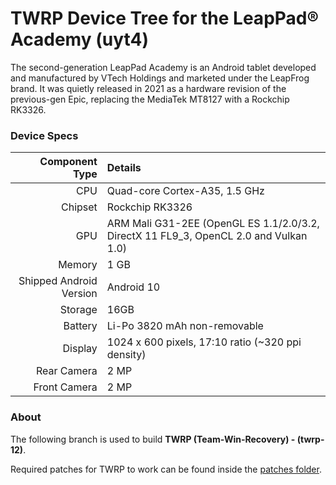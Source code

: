 # TWRP Device Tree for the LeapPad® Academy (uyt4)
The second-generation LeapPad Academy is an Android tablet developed and manufactured by VTech Holdings and marketed under the LeapFrog brand. It was quietly released in 2021 as a hardware revision of the previous-gen Epic, replacing the MediaTek MT8127 with a Rockchip RK3326.

### Device Specs
Component Type | Details
-------:|:-------------------------
CPU     | Quad-core Cortex-A35, 1.5 GHz
Chipset | Rockchip RK3326
GPU     | ARM Mali G31-2EE (OpenGL ES 1.1/2.0/3.2, DirectX 11 FL9_3, OpenCL 2.0 and Vulkan 1.0)
Memory  | 1 GB
Shipped Android Version | Android 10
Storage | 16GB
Battery | Li-Po 3820 mAh non-removable
Display | 1024 x 600 pixels, 17:10 ratio (~320 ppi density)
Rear Camera | 2 MP
Front Camera | 2 MP

### About
The following branch is used to build **TWRP (Team-Win-Recovery) - (twrp-12)**.

Required patches for TWRP to work can be found inside the [patches folder](https://github.com/lineageos-on-rockchip/android_device_vtech_uyt4/tree/twrp-12/patches).
